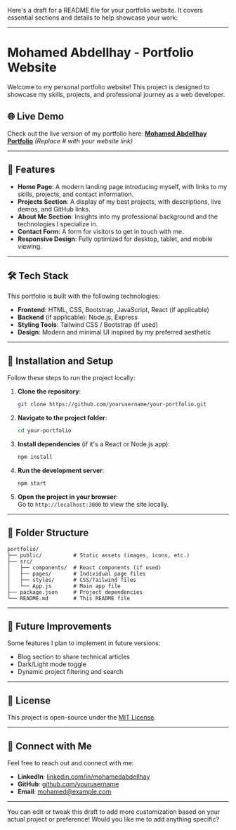 Here's a draft for a README file for your portfolio website. It covers essential sections and details to help showcase your work:

---

# Mohamed Abdellhay - Portfolio Website

Welcome to my personal portfolio website! This project is designed to showcase my skills, projects, and professional journey as a web developer.

## 🌐 Live Demo

Check out the live version of my portfolio here: [**Mohamed Abdellhay Portfolio**](#) _(Replace # with your website link)_

---

## 📄 Features

- **Home Page**: A modern landing page introducing myself, with links to my skills, projects, and contact information.
- **Projects Section**: A display of my best projects, with descriptions, live demos, and GitHub links.
- **About Me Section**: Insights into my professional background and the technologies I specialize in.
- **Contact Form**: A form for visitors to get in touch with me.
- **Responsive Design**: Fully optimized for desktop, tablet, and mobile viewing.

---

## 🛠️ Tech Stack

This portfolio is built with the following technologies:

- **Frontend**: HTML, CSS, Bootstrap, JavaScript, React (if applicable)
- **Backend** (if applicable): Node.js, Express
- **Styling Tools**: Tailwind CSS / Bootstrap (if used)
- **Design**: Modern and minimal UI inspired by my preferred aesthetic

---

## 📂 Installation and Setup

Follow these steps to run the project locally:

1. **Clone the repository**:

   ```bash
   git clone https://github.com/yourusername/your-portfolio.git
   ```

2. **Navigate to the project folder**:

   ```bash
   cd your-portfolio
   ```

3. **Install dependencies** (if it's a React or Node.js app):

   ```bash
   npm install
   ```

4. **Run the development server**:

   ```bash
   npm start
   ```

5. **Open the project in your browser**:  
   Go to `http://localhost:3000` to view the site locally.

---

## 🧩 Folder Structure

```
portfolio/
├── public/          # Static assets (images, icons, etc.)
├── src/
│   ├── components/  # React components (if used)
│   ├── pages/       # Individual page files
│   ├── styles/      # CSS/Tailwind files
│   └── App.js       # Main app file
├── package.json     # Project dependencies
└── README.md        # This README file
```

---

## 🚀 Future Improvements

Some features I plan to implement in future versions:

- Blog section to share technical articles
- Dark/Light mode toggle
- Dynamic project filtering and search

---

## 📝 License

This project is open-source under the [MIT License](LICENSE).

---

## 🤝 Connect with Me

Feel free to reach out and connect with me:

- **LinkedIn**: [linkedin.com/in/mohamedabdellhay](#)
- **GitHub**: [github.com/yourusername](#)
- **Email**: mohamed@example.com

---

You can edit or tweak this draft to add more customization based on your actual project or preference! Would you like me to add anything specific?
